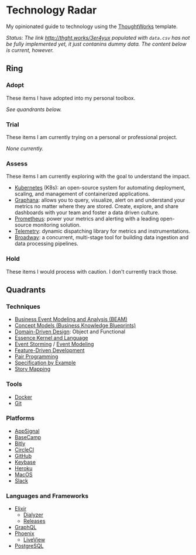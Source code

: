 # Technology Radar

My opinionated guide to technology using the [ThoughtWorks](https://www.thoughtworks.com/radar) template.

_Status: The link http://thght.works/3er4yux populated with `data.csv` has not be fully implemented yet,
it just contanins dummy data. The content below is current, however._

## Ring

### Adopt

These items I have adopted into my personal toolbox.

_See quandrants below._

### Trial

These items I am currently trying on a personal or professional project.

_None currently._

### Assess

These items I am currently exploring with the goal to understand the impact.

- [Kubernetes](https://kubernetes.io) (K8s): an open-source system for automating deployment, scaling, and management of containerized applications.
- [Graphana](https://grafana.com): allows you to query, visualize, alert on and understand your metrics no matter where they are stored. Create, explore, and share dashboards with your team and foster a data driven culture.
- [Prometheus](https://prometheus.io): power your metrics and alerting with a leading open-source monitoring solution.
- [Telemetry](https://github.com/beam-telemetry/telemetry): dynamic dispatching library for metrics and instrumentations.
- [Broadway](https://hexdocs.pm/broadway): a concurrent, multi-stage tool for building data ingestion and data processing pipelines.

### Hold

These items I would process with caution. I don't currently track those.

## Quadrants

### Techniques

- [Business Event Modeling and Analysis (BEAM)](https://github.com/nicholasjhenry/business-event-modeling-and-analysis)
- [Concept Models (Business Knowledge Blueprints)](https://www.brsolutions.com/publications/business-knowledge-blueprints/)
- [Domain-Driven Design](https://github.com/civilcode/playbook/blob/master/education/trails/domain-driven-design.md): Object and Functional
- [Essence Kernel and Language](http://semat.org/documents/20181/57862/formal-18-10-02.pdf/866c80c0-cdc8-488b-bcf8-0c67cb60b5d7)
- [Event Storming](https://www.eventstorming.com) / [Event Modeling](https://eventmodeling.org)
- [Feature-Driven Development](https://books.google.ca/books?id=NhlFAAAAYAAJ)
- [Pair Programming](https://martinfowler.com/articles/on-pair-programming.html)
- [Specification by Example](https://github.com/civilcode/playbook/blob/master/education/trails/specification-by-example.md)
- [Story Mapping](https://www.jpattonassociates.com/user-story-mapping/)

### Tools

- [Docker](https://www.docker.com)
- [Git](https://git-scm.com)

### Platforms

- [AppSignal](https://appsignal.com)
- [BaseCamp](https://basecamp.com)
- [Bitly](https://bitly.com)
- [CircleCI](https://circleci.com)
- [GitHub](https://github.com)
- [Keybase](https://keybase.io/)
- [Heroku](https://www.heroku.com)
- [MacOS](https://www.apple.com/macos/)
- [Slack](https://slack.com)

### Languages and Frameworks

- [Elixir](https://elixir-lang.org)
  - [Dialyzer](https://hexdocs.pm/dialyzex/readme.html)
  - [Releases](https://hexdocs.pm/mix/Mix.Tasks.Release.html)
- [GraphQL](https://graphql.org)
- [Phoenix](https://www.phoenixframework.org)
  - [LiveView](https://hexdocs.pm/phoenix_live_view/Phoenix.LiveView.html)
- [PostgreSQL](https://www.postgresql.org)